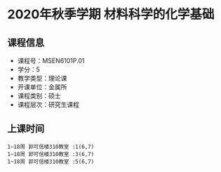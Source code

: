 # 2020年秋季学期 材料科学的化学基础 






## 课程信息

- 课程号：MSEN6101P.01
- 学分：5
- 教学类型：理论课
- 开课单位：金属所
- 课程类别：硕士
- 课程层次：研究生课程

## 上课时间

```
1~18周 郭可信楼310教室 :1(6,7)
1~18周 郭可信楼310教室 :3(6,7)
1~18周 郭可信楼310教室 :5(6,7)
```

